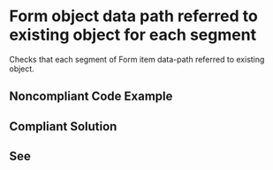 # Form object data path referred to existing object for each segment

Checks that each segment of Form item data-path referred to existing object.

## Noncompliant Code Example

## Compliant Solution

## See

